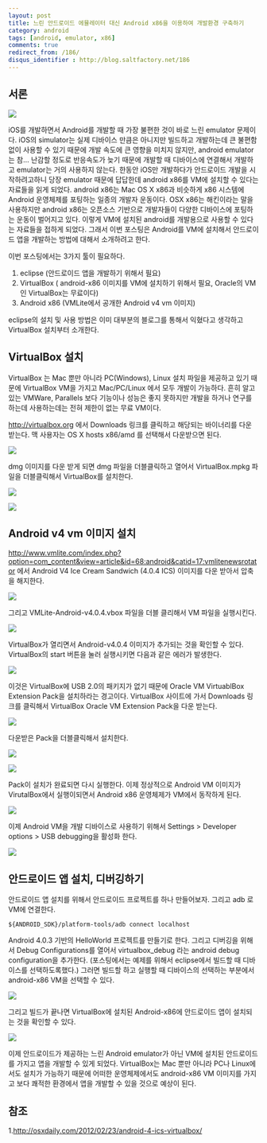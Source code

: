 ```yaml
---
layout: post
title: 느린 안드로이드 에뮬레이터 대신 Android x86을 이용하여 개발환경 구축하기
category: android
tags: [android, emulator, x86]
comments: true
redirect_from: /186/
disqus_identifier : http://blog.saltfactory.net/186
---
```


## 서론

![](http://blog.hibrainapps.net/saltfactory/images/36faf851-6551-4112-806f-662b76114a7a)

iOS를 개발하면서 Android를 개발할 때 가장 불편한 것이 바로 느린 emulator 문제이다. iOS의 simulator는 실제 디바이스 만큼은 아니지만 빌드하고 개발하는데 큰 불편함 없이 사용할 수 있기 때문에 개발 속도에 큰 영향을 미치지 않지만, android emulator는 참... 난감할 정도로 반응속도가 늦기 때문에 개발할 때 디바이스에 연결해서 개발하고 emulator는 거의 사용하지 않는다. 한동안 iOS만 개발하다가 안드로이드 개발을 시작하려고하니 당장 emulator 때문에 답답한데 android x86를 VM에 설치할 수 있다는 자료들을 읽게 되었다. android x86는 Mac OS X x86과 비슷하게 x86 시스템에 Android 운영체제를 포팅하는 일종의 개발자 운동이다. OSX x86는 해킨이라는 말을 사용하지만 android x86는 오픈소스 기반으로 개발자들이 다양한 디바이스에 포팅하는 운동이 벌어지고 있다. 이렇게 VM에 설치된 android를 개발용으로 사용할 수 있다는 자료들을 접하게 되었다. 그래서 이번 포스팅은 Android를 VM에 설치해서 안드로이드 앱을 개발하는 방법에 대해서 소개하려고 한다.

<!--more-->

이번 포스팅에서는 3가지 툴이 필요하다.

1. eclipse (안드로이드 앱을 개발하기 위해서 필요)
2. VirtualBox ( android-x86 이미지를 VM에 설치하기 위해서 필요, Oracle의 VM인 VirtualBox는 무료이다)
3. Android x86 (VMLite에서 공개한 Android v4 vm 이미지)

eclipse의 설치 및 사용 방법은 이미 대부분의 블로그를 통해서 익혔다고 생각하고 VirtualBox 설치부터 소개한다.

## VirtualBox 설치

VirtualBox 는 Mac 뿐만 아니라 PC(Windows), Linux 설치 파일을 제공하고 있기 때문에 VirtualBox VM을 가지고 Mac/PC/Linux 에서 모두 개발이 가능하다. 흔히 알고 있는 VMWare, Parallels 보다 기능이나 성능은 좋지 못하지만 개발을 하거나 연구를 하는데 사용하는데는 전혀 제한이 없는 무료 VM이다.

http://virtualbox.org 에서 Downloads 링크를 클릭하고 해당되는 바이너리를 다운 받는다. 맥 사용자는 OS X hosts x86/amd 를 선택해서 다운받으면 된다.

![](http://blog.hibrainapps.net/saltfactory/images/47b04aa8-2781-451f-b261-7c983a47a94e)

dmg 이미지를 다운 받게 되면 dmg 파일을 더블클릭하고 열어서 VirtualBox.mpkg 파일을 더블클릭해서 VirtualBox를 설치한다.

![](http://blog.hibrainapps.net/saltfactory/images/c99672ac-6ac9-4e19-a193-82e513776ea6)

![](http://blog.hibrainapps.net/saltfactory/images/6f46a4fb-8ff6-4447-94c9-b746ead65993)

## Android v4 vm 이미지 설치

http://www.vmlite.com/index.php?option=com_content&view=article&id=68:android&catid=17:vmlitenewsrotator 에서 Android V4 Ice Cream Sandwich (4.0.4 ICS) 이미지를 다운 받아서 압축을 해지한다.

![](http://blog.hibrainapps.net/saltfactory/images/44ba087f-cb9a-4fa5-b14a-d9e9320eae54)

그리고 VMLite-Android-v4.0.4.vbox 파일을 더블 클리해서 VM 파일을 실행시킨다.

![](http://blog.hibrainapps.net/saltfactory/images/b2896b89-deb2-4092-9570-1bdcfe8e07c9)

VirtualBox가 열리면서 Android-v4.0.4 이미지가 추가되는 것을 확인할 수 있다. VirtualBox의 start 버튼을 눌러 실행시키면 다음과 같은 에러가 발생한다.

![](http://blog.hibrainapps.net/saltfactory/images/1a210f75-358e-4187-a311-2a1c8d66fd1e)

이것은 VirtualBox에 USB 2.0의 패키지가 없기 때문에 Oracle VM VirtuablBox Extension Pack을 설치하라는 경고이다. VirtualBox 사이트에 가서 Downloads 링크를 클릭해서 VirtualBox Oracle VM Extension Pack을 다운 받는다.

![](http://blog.hibrainapps.net/saltfactory/images/88e1aed8-c2ee-4588-a8e3-84e391b5e0a6)

다운받은 Pack을 더블클릭해서 설치한다.

![](http://blog.hibrainapps.net/saltfactory/images/98defd3c-5e71-412b-9533-2b26b9d19b11)

![](http://blog.hibrainapps.net/saltfactory/images/c3b9040a-72fa-47ff-af9b-fa0785ca867f)

Pack이 설치가 완료되면 다시 실행한다. 이제 정상적으로 Android VM 이미지가 VirutalBox에서 실행이되면서 Android x86 운영체제가 VM에서 동작하게 된다.

![](http://blog.hibrainapps.net/saltfactory/images/7495b5fc-383e-413e-b302-4cc73aff33e2)

이제 Android VM을 개발 디바이스로 사용하기 위해서 Settings > Developer options > USB debugging을 활성화 한다.

![](http://blog.hibrainapps.net/saltfactory/images/aec2e846-e505-45e0-b287-6dd844fbf802)

## 안드로이드 앱 설치, 디버깅하기

안드로이드 앱 설치를 위해서 안드로이드 프로젝트를 하나 만들어보자. 그리고 adb 로 VM에 연결한다.

```
${ANDROID_SDK}/platform-tools/adb connect localhost
```

Android 4.0.3 기반의 HelloWorld 프로젝트를 만들기로 한다. 그리고 디버깅을 위해서 Debug Configurations를 열어서 virtualbox_debug 라는 android debug configuration을 추가한다. (포스팅에서는 예제를 위해서 eclipse에서 빌드할 때 디바이스를 선택하도록했다.) 그러면 빌드할 하고 실행할 때 디바이스의 선택하는 부분에서 android-x86 VM을 선택할 수 있다.

![](http://blog.hibrainapps.net/saltfactory/images/683990f4-7df2-4711-9d4f-7384d0600d5a)

그리고 빌드가 끝나면 VirtualBox에 설치된 Android-x86에 안드로이드 앱이 설치되는 것을 확인할 수 있다.

![](http://blog.hibrainapps.net/saltfactory/images/1ec53eeb-8343-4bf2-b689-4f198c4500c5)

이제 안드로이드가 제공하는 느린 Android emulator가 아닌 VM에 설치된 안드로이드를 가지고 앱을 개발할 수 있게 되었다. VirtualBox는 Mac 뿐만 아니라 PC나 Linux에서도 설치가 가능하기 때문에 어떠한 운영체제에서도 android-x86 VM 이미지를 가지고 보다 쾌적한 환경에서 앱을 개발할 수 있을 것으로 예상이 된다.

## 참조

1.http://osxdaily.com/2012/02/23/android-4-ics-virtualbox/

